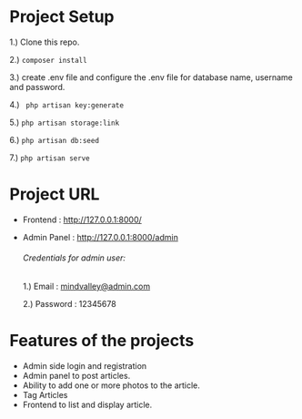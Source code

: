 # Project Setup
 1.)  Clone this repo.
 
 2.) ``` composer install ```
 
 3.)  create .env file and configure the .env file for database name, username and password.
 
 4.) ```  php artisan key:generate ```
 
 5.) ``` php artisan storage:link ```

 6.) ``` php artisan db:seed ```

 7.) ``` php artisan serve ```
 
 
 # Project URL
 - Frontend : http://127.0.0.1:8000/
 - Admin Panel : http://127.0.0.1:8000/admin
    ###### Credentials for admin user:

    1.) Email : mindvalley@admin.com
    
    2.) Password : 12345678
 
 # Features of the projects
 - Admin side login and registration
 - Admin panel to post articles.
 - Ability to add one or more photos to the article.
 - Tag Articles
 - Frontend to list and display article.
 


